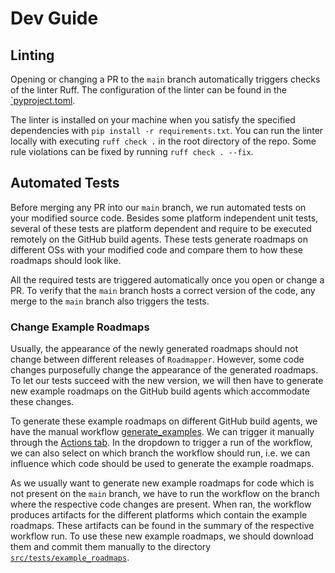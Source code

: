 # Dev Guide

## Linting

Opening or changing a PR to the `main` branch automatically triggers checks of the linter Ruff. The configuration of the
linter can be found in the [`pyproject.toml](./pyproject.toml).

The linter is installed on your machine when you satisfy the specified dependencies with
`pip install -r requirements.txt`. You can run the linter locally with executing `ruff check .` in the root directory of
the repo. Some rule violations can be fixed by running `ruff check . --fix`.

## Automated Tests

Before merging any PR into our `main` branch, we run automated tests on your modified source code. Besides some platform
independent unit tests, several of these tests are platform dependent and require to be executed remotely on the GitHub
build agents. These tests generate roadmaps on different OSs with your modified code and compare them to how these 
roadmaps should look like.

All the required tests are triggered automatically once you open or change a PR. To verify that the `main` branch hosts
a correct version of the code, any merge to the `main` branch also triggers the tests.

### Change Example Roadmaps

Usually, the appearance of the newly generated roadmaps should not change between different releases of `Roadmapper`.
However, some code changes purposefully change the appearance of the generated roadmaps. To let our tests succeed with
the new version, we will then have to generate new example roadmaps on the GitHub build agents which accommodate these
changes.

To generate these example roadmaps on different GitHub build agents, we have the manual workflow
[generate_examples](.github/workflows/generate_examples.yaml). We can trigger it manually through the
[Actions tab](https://github.com/csgoh/roadmapper/actions/workflows/generate_examples.yaml). In the dropdown to trigger
a run of the workflow, we can also select on which branch the workflow should run, i.e. we can influence which code 
should be used to generate the example roadmaps.

As we usually want to generate new example roadmaps for code which is not present on the `main` branch, we have to run
the workflow on the branch where the respective code changes are present. When ran, the workflow produces artifacts for
the different platforms which contain the example roadmaps. These artifacts can be found in the summary of the 
respective workflow run. To use these new example roadmaps, we should download them and commit them manually to the 
directory [`src/tests/example_roadmaps`](src/tests/example_roadmaps).